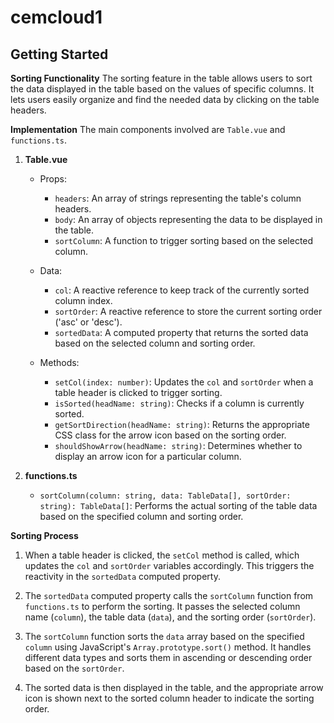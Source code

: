 # cemcloud1


## Getting Started

**Sorting Functionality**
The sorting feature in the table allows users to sort the data displayed in the table based on the values of specific columns. It lets users easily organize and find the needed data by clicking on the table headers.

**Implementation**
The main components involved are `Table.vue` and `functions.ts`.

1. **Table.vue**
   - Props:
     - `headers`: An array of strings representing the table's column headers.
     - `body`: An array of objects representing the data to be displayed in the table.
     - `sortColumn`: A function to trigger sorting based on the selected column.

   - Data:
     - `col`: A reactive reference to keep track of the currently sorted column index.
     - `sortOrder`: A reactive reference to store the current sorting order ('asc' or 'desc').
     - `sortedData`: A computed property that returns the sorted data based on the selected column and sorting order.

   - Methods:
     - `setCol(index: number)`: Updates the `col` and `sortOrder` when a table header is clicked to trigger sorting.
     - `isSorted(headName: string)`: Checks if a column is currently sorted.
     - `getSortDirection(headName: string)`: Returns the appropriate CSS class for the arrow icon based on the sorting order.
     - `shouldShowArrow(headName: string)`: Determines whether to display an arrow icon for a particular column.

2. **functions.ts**
   - `sortColumn(column: string, data: TableData[], sortOrder: string): TableData[]`: Performs the actual sorting of the table data based on the specified column and sorting order.

**Sorting Process**
1. When a table header is clicked, the `setCol` method is called, which updates the `col` and `sortOrder` variables accordingly. This triggers the reactivity in the `sortedData` computed property.

2. The `sortedData` computed property calls the `sortColumn` function from `functions.ts` to perform the sorting. It passes the selected column name (`column`), the table data (`data`), and the sorting order (`sortOrder`).

3. The `sortColumn` function sorts the `data` array based on the specified `column` using JavaScript's `Array.prototype.sort()` method. It handles different data types and sorts them in ascending or descending order based on the `sortOrder`.

4. The sorted data is then displayed in the table, and the appropriate arrow icon is shown next to the sorted column header to indicate the sorting order.
